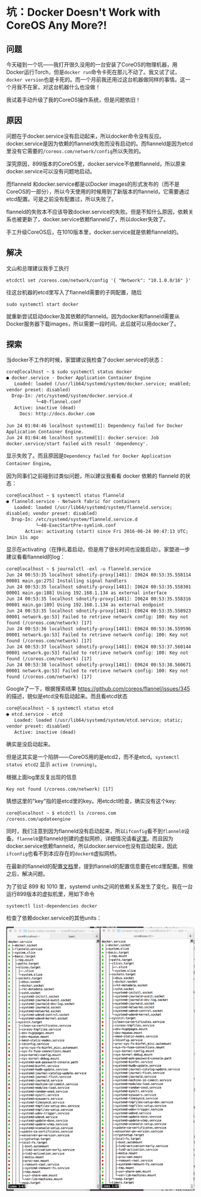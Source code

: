 # 坑：Docker Doesn't Work with CoreOS Any More?!

## 问题

今天碰到一个坑——我打开很久没用的一台安装了CoreOS的物理机器，用Docker运行Torch，但是`docker run`命令卡死在那儿不动了。我又试了试，`docker version`也是卡死的。而一个月前我还用过这台机器做同样的事情。这一个月我不在家，对这台机器什么也没做！

我试着手动升级了我的CoreOS操作系统，但是问题依旧！

## 原因

问题在于docker.service没有启动起来，所以docker命令没有反应。docker.service是因为依赖的flanneld失败而没有启动的。而flanneld是因为etcd里没有它需要的`/coreos.com/network/config`所以失败的。

深究原因，899版本的CoreOS里，docker.service不依赖flanneld，所以原来docker.service可以没有问题地启动。

而flanneld 和docker.service都是以Docker images的形式发布的（而不是CoreOS的一部分），所以今天使用的时候用到了新版本的flanneld，它需要通过etcd配置。可是之前没有配置过，所以失败了。

flanneld的失败本不应该导致docker.service的失败。但是不知什么原因，依赖关系也被更新了，docker.service依赖flanneld了，所以docker失效了。

手工升级CoreOS后，在1010版本里，docker.service就是依赖flanneld的。

## 解决

文山和总理建议我手工执行

```
etcdctl set /coreos.com/network/config '{ "Network": "10.1.0.0/16" }'
```

往这台机器的etcd里写入了flanneld需要的子网配置，随后

```
sudo systemctl start docker
```

就重新尝试启动docker及其依赖的flanneld。因为docker和flanneld需要从Docker服务器下载images，所以需要一段时间。此后就可以用docker了。

## 探索

当docker不工作的时候，家盟建议我检查了docker.service的状态：

```
core@localhost ~ $ sudo systemctl status docker
● docker.service - Docker Application Container Engine
   Loaded: loaded (/usr/lib64/systemd/system/docker.service; enabled; vendor preset: disabled)
  Drop-In: /etc/systemd/system/docker.service.d
           └─40-flannel.conf
   Active: inactive (dead)
     Docs: http://docs.docker.com

Jun 24 01:04:46 localhost systemd[1]: Dependency failed for Docker Application Container Engine.
Jun 24 01:04:46 localhost systemd[1]: docker.service: Job docker.service/start failed with result 'dependency'.
```

显示失败了。而且原因是`Dependency failed for Docker Application Container Engine`。

因为同事们之前碰到过类似问题，所以建议我看看 docker 依赖的 flanneld 的状态：

```
core@localhost ~ $ systemctl status flanneld
● flanneld.service - Network fabric for containers
   Loaded: loaded (/usr/lib64/systemd/system/flanneld.service; disabled; vendor preset: disabled)
  Drop-In: /etc/systemd/system/flanneld.service.d
           └─40-ExecStartPre-symlink.conf
	   Active: activating (start) since Fri 2016-06-24 00:47:13 UTC; 1min 11s ago
```

显示在activating（在挣扎着启动，但是用了很长时间也没能启动）。家盟进一步建议看看flanneld的log：

```
core@localhost ~ $ journalctl -exl -u flanneld.service
Jun 24 00:53:35 localhost sdnotify-proxy[1481]: I0624 00:53:35.558114 00001 main.go:275] Installing signal handlers
Jun 24 00:53:35 localhost sdnotify-proxy[1481]: I0624 00:53:35.558301 00001 main.go:188] Using 192.168.1.134 as external interface
Jun 24 00:53:35 localhost sdnotify-proxy[1481]: I0624 00:53:35.558316 00001 main.go:189] Using 192.168.1.134 as external endpoint
Jun 24 00:53:35 localhost sdnotify-proxy[1481]: E0624 00:53:35.558923 00001 network.go:53] Failed to retrieve network config: 100: Key not found (/coreos.com/network) [17]
Jun 24 00:53:36 localhost sdnotify-proxy[1481]: E0624 00:53:36.559596 00001 network.go:53] Failed to retrieve network config: 100: Key not found (/coreos.com/network) [17]
Jun 24 00:53:37 localhost sdnotify-proxy[1481]: E0624 00:53:37.560144 00001 network.go:53] Failed to retrieve network config: 100: Key not found (/coreos.com/network) [17]
Jun 24 00:53:38 localhost sdnotify-proxy[1481]: E0624 00:53:38.560671 00001 network.go:53] Failed to retrieve network config: 100: Key not found (/coreos.com/network) [17]
```

Google了一下，根据搜索结果 https://github.com/coreos/flannel/issues/345 的描述，貌似是etcd没有启动起来。而且看etcd状态

```
core@localhost ~ $ systemctl status etcd
● etcd.service - etcd
   Loaded: loaded (/usr/lib64/systemd/system/etcd.service; static; vendor preset: disabled)
   Active: inactive (dead)
```

确实是没启动起来。

但是这其实是一个陷阱——CoreOS用的是etcd2，而不是etcd。`systemctl status etcd2` 显示 `active (running)`。

根据上面log里反复出现的信息

```
Key not found (/coreos.com/network) [17]
```

猜想这里的"key"指的是etcd里的key。用etcdctl检查，确实没有这个key:

```
core@localhost ~ $ etcdctl ls /coreos.com
/coreos.com/updateengine
```

同时，我们注意到因为flanneld没有启动起来，所以`ifconfig`看不到`flannel0`设备。`flannel0`是flanneld创建的虚拟网桥，详细情况请看[这里](https://github.com/coreos/flannel)。而且因为docker.service依赖flanneld，所以docker.service也没有启动起来，因此`ifconfig`也看不到本应存在的`docker0`虚拟网桥。

在最新的flanneld的配置[文档](https://coreos.com/flannel/docs/latest/flannel-config.html)里，提到flanneld的配置信息要在etcd里配置。照做之后，解决问题。

为了验证 899 和 1010 里，systemd units之间的依赖关系发生了变化，我在一台运行899版本的虚拟机里，用如下命令

```
systemctl list-dependencies docker
```

检查了依赖docker.service的其他units：

<img width=600 src=unit-deps-899-vs-1010.png />
